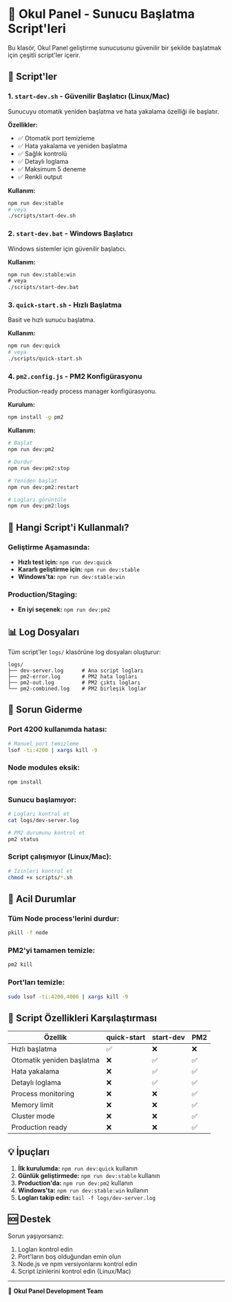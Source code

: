 # 🚀 Okul Panel - Sunucu Başlatma Script'leri

Bu klasör, Okul Panel geliştirme sunucusunu güvenilir bir şekilde başlatmak için çeşitli script'ler içerir.

## 📁 Script'ler

### 1. `start-dev.sh` - Güvenilir Başlatıcı (Linux/Mac)
Sunucuyu otomatik yeniden başlatma ve hata yakalama özelliği ile başlatır.

**Özellikler:**
- ✅ Otomatik port temizleme
- ✅ Hata yakalama ve yeniden başlatma
- ✅ Sağlık kontrolü
- ✅ Detaylı loglama
- ✅ Maksimum 5 deneme
- ✅ Renkli output

**Kullanım:**
```bash
npm run dev:stable
# veya
./scripts/start-dev.sh
```

### 2. `start-dev.bat` - Windows Başlatıcı
Windows sistemler için güvenilir başlatıcı.

**Kullanım:**
```cmd
npm run dev:stable:win
# veya
./scripts/start-dev.bat
```

### 3. `quick-start.sh` - Hızlı Başlatma
Basit ve hızlı sunucu başlatma.

**Kullanım:**
```bash
npm run dev:quick
# veya
./scripts/quick-start.sh
```

### 4. `pm2.config.js` - PM2 Konfigürasyonu
Production-ready process manager konfigürasyonu.

**Kurulum:**
```bash
npm install -g pm2
```

**Kullanım:**
```bash
# Başlat
npm run dev:pm2

# Durdur
npm run dev:pm2:stop

# Yeniden başlat
npm run dev:pm2:restart

# Logları görüntüle
npm run dev:pm2:logs
```

## 🎯 Hangi Script'i Kullanmalı?

### Geliştirme Aşamasında:
- **Hızlı test için:** `npm run dev:quick`
- **Kararlı geliştirme için:** `npm run dev:stable`
- **Windows'ta:** `npm run dev:stable:win`

### Production/Staging:
- **En iyi seçenek:** `npm run dev:pm2`

## 📊 Log Dosyaları

Tüm script'ler `logs/` klasörüne log dosyaları oluşturur:

```
logs/
├── dev-server.log      # Ana script logları
├── pm2-error.log       # PM2 hata logları
├── pm2-out.log         # PM2 çıktı logları
└── pm2-combined.log    # PM2 birleşik loglar
```

## 🔧 Sorun Giderme

### Port 4200 kullanımda hatası:
```bash
# Manuel port temizleme
lsof -ti:4200 | xargs kill -9
```

### Node modules eksik:
```bash
npm install
```

### Sunucu başlamıyor:
```bash
# Logları kontrol et
cat logs/dev-server.log

# PM2 durumunu kontrol et
pm2 status
```

### Script çalışmıyor (Linux/Mac):
```bash
# İzinleri kontrol et
chmod +x scripts/*.sh
```

## 🚨 Acil Durumlar

### Tüm Node process'lerini durdur:
```bash
pkill -f node
```

### PM2'yi tamamen temizle:
```bash
pm2 kill
```

### Port'ları temizle:
```bash
sudo lsof -ti:4200,4000 | xargs kill -9
```

## 📱 Script Özellikleri Karşılaştırması

| Özellik | quick-start | start-dev | PM2 |
|---------|-------------|-----------|-----|
| Hızlı başlatma | ✅ | ❌ | ❌ |
| Otomatik yeniden başlatma | ❌ | ✅ | ✅ |
| Hata yakalama | ❌ | ✅ | ✅ |
| Detaylı loglama | ❌ | ✅ | ✅ |
| Process monitoring | ❌ | ❌ | ✅ |
| Memory limit | ❌ | ❌ | ✅ |
| Cluster mode | ❌ | ❌ | ✅ |
| Production ready | ❌ | ❌ | ✅ |

## 💡 İpuçları

1. **İlk kurulumda:** `npm run dev:quick` kullanın
2. **Günlük geliştirmede:** `npm run dev:stable` kullanın  
3. **Production'da:** `npm run dev:pm2` kullanın
4. **Windows'ta:** `npm run dev:stable:win` kullanın
5. **Logları takip edin:** `tail -f logs/dev-server.log`

## 🆘 Destek

Sorun yaşıyorsanız:
1. Logları kontrol edin
2. Port'ların boş olduğundan emin olun
3. Node.js ve npm versiyonlarını kontrol edin
4. Script izinlerini kontrol edin (Linux/Mac)

---
💚 **Okul Panel Development Team**
